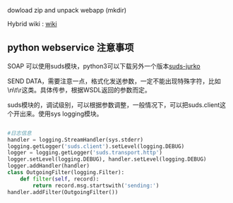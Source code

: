 dowload zip and unpack webapp (mkdir)

Hybrid wiki : <a href="https://gitcafe.com/leewind/leewind-experiment/wiki/%E8%87%AA%E5%8A%A8%E5%8C%96%E6%9E%84%E5%BB%BA-Hybrid%E5%A4%A7%E7%89%88%E6%9C%AC%E6%89%93%E5%8C%85%E5%B7%A5%E5%85%B7">wiki</a>

## python webservice 注意事项

SOAP 可以使用suds模块，python3可以下载另外一个版本<a href="https://pypi.python.org/pypi/suds-jurko/0.4.1.jurko.3">suds-jurko</a>

SEND DATA，需要注意一点，格式化发送参数，一定不能出现特殊字符，比如\n\t\r这类。具体传参，根据WSDL返回的参数而定。

 suds模块的，调试级别，可以根据参数调整，一般情况下，可以把suds.client这个开出来。使用sys  logging模块。
 
 
 ```python 
 
 #日志信息
 handler = logging.StreamHandler(sys.stderr)
 logging.getLogger('suds.client').setLevel(logging.DEBUG)
 logger = logging.getLogger('suds.transport.http')
 logger.setLevel(logging.DEBUG), handler.setLevel(logging.DEBUG)
 logger.addHandler(handler)
 class OutgoingFilter(logging.Filter):
     def filter(self, record):
         return record.msg.startswith('sending:')
 handler.addFilter(OutgoingFilter())
      
 ```
